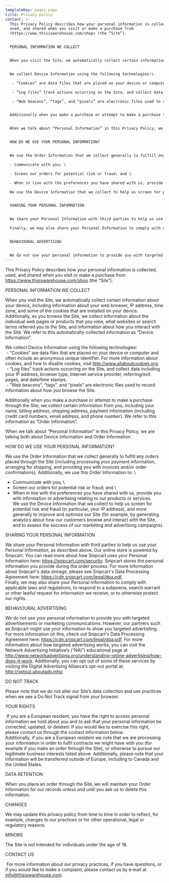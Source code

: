 ```yaml
---
templateKey: pages-page
title: Privacy policy
content: >-
  This Privacy Policy describes how your personal information is collected,
  used, and shared when you visit or make a purchase from
  <https://www.thisiswarehouse.com/shop> (the “Site”).


  PERSONAL INFORMATION WE COLLECT 


  When you visit the Site, we automatically collect certain information about your device, including information about your web browser, IP address, time zone, and some of the cookies that are installed on your device. Additionally, as you browse the Site, we collect information about the individual web pages or products that you view, what websites or search terms referred you to the Site, and information about how you interact with the Site. We refer to this automatically-collected information as “Device Information”.


  We collect Device Information using the following technologies:\

   - “Cookies” are data files that are placed on your device or computer and often include an anonymous unique identifier. For more information about cookies, and how to disable cookies, visit <http://www.allaboutcookies.org>.\

   - “Log files” track actions occurring on the Site, and collect data including your IP address, browser type, Internet service provider, referring/exit pages, and date/time stamps.\

   - “Web beacons”, “tags”, and “pixels” are electronic files used to record information about how you browse the Site.


  Additionally when you make a purchase or attempt to make a purchase through the Site, we collect certain information from you, including your name, billing address, shipping address, payment information (including credit card numbers, email address, and phone number). We refer to this information as “Order Information”.


  When we talk about “Personal Information” in this Privacy Policy, we are talking both about Device Information and Order Information.


  HOW DO WE USE YOUR PERSONAL INFORMATION? 


  We use the Order Information that we collect generally to fulfill any orders placed through the Site (including processing your payment information, arranging for shipping, and providing you with invoices and/or order confirmations). Additionally, we use this Order Information to: \

  - Communicate with you; \

  - Screen our orders for potential risk or fraud; and \

  - When in line with the preferences you have shared with us, provide you with information or advertising relating to our products or services.\

  We use the Device Information that we collect to help us screen for potential risk and fraud (in particular, your IP address), and more generally to improve and optimize our Site (for example, by generating analytics about how our customers browse and interact with the Site, and to assess the success of our marketing and advertising campaigns).


  SHARING YOUR PERSONAL INFORMATION 


  We share your Personal Information with third parties to help us use your Personal Information, as described above. Our online store is powered by Snipcart. You can read more about how Snipcart uses your Personal Information here: <https://snipcart.com/security>. Snipcart stores the personal information you provide during the order process. For more information about Snipcart's data storage, please see Snipcart's Data Processing Agreement here: <https://cdn.snipcart.com/legal/dpa.pdf>.\

  Finally, we may also share your Personal Information to comply with applicable laws and regulations, to respond to a subpoena, search warrant or other lawful request for information we receive, or to otherwise protect our rights.


  BEHAVIOURAL ADVERTISING


  We do not use your personal information to provide you with targeted advertisements or marketing communications. However, our partners such as Snipcart might use your information to show you targeted advertisting. For more information on this, check out Snipcart's Data Processing Agreement here: <https://cdn.snipcart.com/legal/dpa.pdf>. For more information about how targeted advertising works, you can visit the Network Advertising Initiative’s (“NAI”) educational page at <http://www.networkadvertising.org/understanding-online-advertising/how-does-it-work>. Additionally, you can opt out of some of these services by visiting the Digital Advertising Alliance’s opt-out portal at: <http://optout.aboutads.info/>.
---
```

This Privacy Policy describes how your personal information is collected, used, and shared when you visit or make a purchase from <https://www.thisiswarehouse.com/shop> (the “Site”).

PERSONAL INFORMATION WE COLLECT 

When you visit the Site, we automatically collect certain information about your device, including information about your web browser, IP address, time zone, and some of the cookies that are installed on your device. Additionally, as you browse the Site, we collect information about the individual web pages or products that you view, what websites or search terms referred you to the Site, and information about how you interact with the Site. We refer to this automatically-collected information as “Device Information”.

We collect Device Information using the following technologies:\
 - “Cookies” are data files that are placed on your device or computer and often include an anonymous unique identifier. For more information about cookies, and how to disable cookies, visit <http://www.allaboutcookies.org>.\
 - “Log files” track actions occurring on the Site, and collect data including your IP address, browser type, Internet service provider, referring/exit pages, and date/time stamps.\
 - “Web beacons”, “tags”, and “pixels” are electronic files used to record information about how you browse the Site.

Additionally when you make a purchase or attempt to make a purchase through the Site, we collect certain information from you, including your name, billing address, shipping address, payment information (including credit card numbers, email address, and phone number). We refer to this information as “Order Information”.

When we talk about “Personal Information” in this Privacy Policy, we are talking both about Device Information and Order Information.

HOW DO WE USE YOUR PERSONAL INFORMATION? 

We use the Order Information that we collect generally to fulfill any orders placed through the Site (including processing your payment information, arranging for shipping, and providing you with invoices and/or order confirmations). Additionally, we use this Order Information to: \
- Communicate with you; \
- Screen our orders for potential risk or fraud; and \
- When in line with the preferences you have shared with us, provide you with information or advertising relating to our products or services.\
We use the Device Information that we collect to help us screen for potential risk and fraud (in particular, your IP address), and more generally to improve and optimize our Site (for example, by generating analytics about how our customers browse and interact with the Site, and to assess the success of our marketing and advertising campaigns).

SHARING YOUR PERSONAL INFORMATION 

We share your Personal Information with third parties to help us use your Personal Information, as described above. Our online store is powered by Snipcart. You can read more about how Snipcart uses your Personal Information here: <https://snipcart.com/security>. Snipcart stores the personal information you provide during the order process. For more information about Snipcart's data storage, please see Snipcart's Data Processing Agreement here: <https://cdn.snipcart.com/legal/dpa.pdf>.\
Finally, we may also share your Personal Information to comply with applicable laws and regulations, to respond to a subpoena, search warrant or other lawful request for information we receive, or to otherwise protect our rights.

BEHAVIOURAL ADVERTISING

We do not use your personal information to provide you with targeted advertisements or marketing communications. However, our partners such as Snipcart might use your information to show you targeted advertisting. For more information on this, check out Snipcart's Data Processing Agreement here: <https://cdn.snipcart.com/legal/dpa.pdf>. For more information about how targeted advertising works, you can visit the Network Advertising Initiative’s (“NAI”) educational page at <http://www.networkadvertising.org/understanding-online-advertising/how-does-it-work>. Additionally, you can opt out of some of these services by visiting the Digital Advertising Alliance’s opt-out portal at: <http://optout.aboutads.info/>.

DO NOT TRACK 

Please note that we do not alter our Site’s data collection and use practices when we see a Do Not Track signal from your browser.

YOUR RIGHTS

 If you are a European resident, you have the right to access personal information we hold about you and to ask that your personal information be corrected, updated, or deleted. If you would like to exercise this right, please contact us through the contact information below.\
Additionally, if you are a European resident we note that we are processing your information in order to fulfil contracts we might have with you (for example if you make an order through the Site), or otherwise to pursue our legitimate business interests listed above. Additionally, please note that your information will be transferred outside of Europe, including to Canada and the United States.

DATA RETENTION 

When you place an order through the Site, we will maintain your Order Information for our records unless and until you ask us to delete this information.

CHANGES 

We may update this privacy policy from time to time in order to reflect, for example, changes to our practices or for other operational, legal or regulatory reasons.

MINORS 

The Site is not intended for individuals under the age of 18.

CONTACT US

 For more information about our privacy practices, if you have questions, or if you would like to make a complaint, please contact us by e‑mail at [info@thisiswarehouse.com](mailto:info@thisiswarehouse.com).